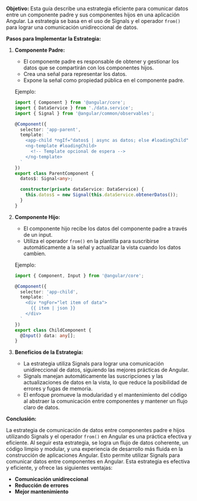 **Objetivo:** Esta guía describe una estrategia eficiente para comunicar datos entre un componente padre y sus componentes hijos en una aplicación Angular. La estrategia se basa en el uso de Signals y el operador `from()` para lograr una comunicación unidireccional de datos.

**Pasos para Implementar la Estrategia:**

1. **Componente Padre:**
   - El componente padre es responsable de obtener y gestionar los datos que se compartirán con los componentes hijos.
   - Crea una señal para representar los datos.
   - Expone la señal como propiedad pública en el componente padre.

   Ejemplo:
   ```typescript
   import { Component } from '@angular/core';
   import { DataService } from './data.service';
   import { Signal } from '@angular/common/observables';

   @Component({
     selector: 'app-parent',
     template: `
       <app-child *ngIf="datos$ | async as datos; else #loadingChild" [data]="datos"></app-child>
       <ng-template #loadingChild>
         <!-- Template opcional de espera -->
       </ng-template>
     `
   })
   export class ParentComponent {
     datos$: Signal<any>;

     constructor(private dataService: DataService) {
       this.datos$ = new Signal(this.dataService.obtenerDatos());
     }
   }
   ```

2. **Componente Hijo:**
   - El componente hijo recibe los datos del componente padre a través de un input.
   - Utiliza el operador `from()` en la plantilla para suscribirse automáticamente a la señal y actualizar la vista cuando los datos cambien.

   Ejemplo:
   ```typescript
   import { Component, Input } from '@angular/core';

   @Component({
     selector: 'app-child',
     template: `
       <div *ngFor="let item of data">
         {{ item | json }}
       </div>
     `
   })
   export class ChildComponent {
     @Input() data: any[];
   }
   ```

3. **Beneficios de la Estrategia:**
   - La estrategia utiliza Signals para lograr una comunicación unidireccional de datos, siguiendo las mejores prácticas de Angular.
   - Signals manejan automáticamente las suscripciones y las actualizaciones de datos en la vista, lo que reduce la posibilidad de errores y fugas de memoria.
   - El enfoque promueve la modularidad y el mantenimiento del código al abstraer la comunicación entre componentes y mantener un flujo claro de datos.

**Conclusión:**

La estrategia de comunicación de datos entre componentes padre e hijos utilizando Signals y el operador `from()` en Angular es una práctica efectiva y eficiente. Al seguir esta estrategia, se logra un flujo de datos coherente, un código limpio y modular, y una experiencia de desarrollo más fluida en la construcción de aplicaciones Angular. Esto permite utilizar Signals para comunicar datos entre componentes en Angular. Esta estrategia es efectiva y eficiente, y ofrece las siguientes ventajas:

* **Comunicación unidireccional**
* **Reducción de errores**
* **Mejor mantenimiento**
